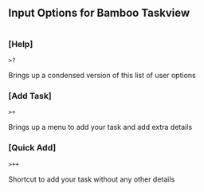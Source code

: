 ## Input Options for Bamboo Taskview
#
### [Help]

    >?
Brings up a condensed version of this list of user options

### [Add Task]

    >+
Brings up a menu to add your task and add extra details
### [Quick Add]

    >++
Shortcut to add your task without any other details